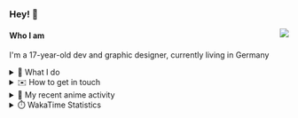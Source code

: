 ### Hey! 👋

[<img src="https://lanyard-profile-readme.vercel.app/api/228965621478588416" align="right">](https://discord.com/users/228965621478588416)

#### Who I am

I'm a 17-year-old dev and graphic designer, currently living in Germany

<details>
  <summary>💼 What I do</summary>
  
I am currently primarily working on [taiga Bot](https://taigabot.net) and [PartydoosMedia](https://partydoosmedia.com)
I helped / am helping translate [PreMiD](https://premid.app), [Flashing Lights](https://store.steampowered.com/app/605740/Flashing_Lights__Police_Firefighting_Emergency_Services_Simulator/), [Hypixel](https://hypixel.net/), [Discord Templates](https://discordtemplates.com/), [Discord Extreme List](https://discordextremelist.xyz/), [Kitsu](https://kitsu.io/), [Minecraft](https://minecraft.net/), and [taiga Bot](https://taigabot.net) to the German language
</details>

<details>
  <summary>✉️ How to get in touch</summary>
  
> Sorted by how quickly you can expect a reply
- [Hit me up on Discord](https://discord.com/users/228965621478588416)
- [Hit me up on Twitter](https://twitter.com/cruggdev)
- [Send me a mail](mailto:me@crg.sh)
</details>


<details>
  <summary>🌸 My recent anime activity</summary>
  
<!-- ANILIST_ACTIVITY:start -->

-   📺 Completed [Scott Pilgrim Takes Off](https://anilist.co/anime/170206) (16:43, 30 November 2023)
-   📺 Watched episode 6 - 7 of [Scott Pilgrim Takes Off](https://anilist.co/anime/170206) (22:31, 23 November 2023)
-   📺 Watched episode 2 - 5 of [Scott Pilgrim Takes Off](https://anilist.co/anime/170206) (21:26, 22 November 2023)
-   📺 Watched episode 1 of [Scott Pilgrim Takes Off](https://anilist.co/anime/170206) (21:24, 21 November 2023)
-   📺 Plans to watch [Himouto! Umaru-chan](https://anilist.co/anime/20987) (18:49, 17 November 2023)

<!-- ANILIST_ACTIVITY:end -->
</details>

<details>
  <summary>⏱️ WakaTime Statistics</summary>

<!--START_SECTION:waka-->

```text
No activity tracked
```

<!--END_SECTION:waka-->
</details>
